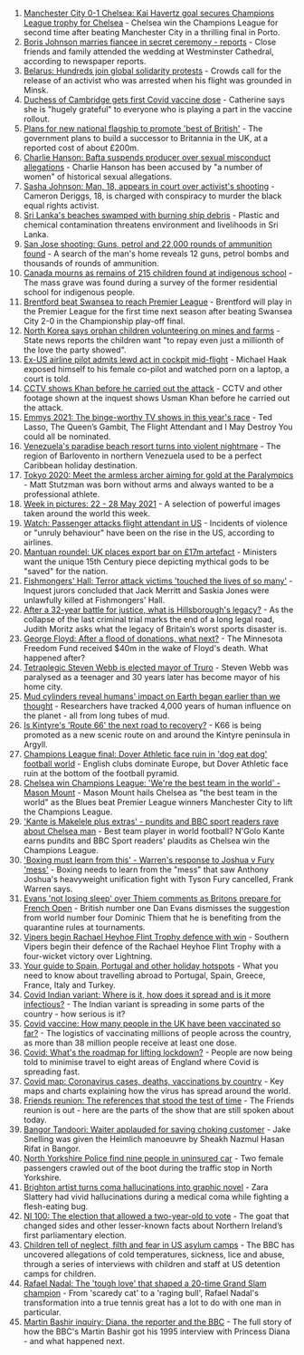 1. [Manchester City 0-1 Chelsea: Kai Havertz goal secures Champions League trophy for Chelsea](https://www.bbc.co.uk/sport/football/57268064) - Chelsea win the Champions League for second time after beating Manchester City in a thrilling final in Porto.
2. [Boris Johnson marries fiancee in secret ceremony - reports](https://www.bbc.co.uk/news/uk-57296472) - Close friends and family attended the wedding at Westminster Cathedral, according to newspaper reports.
3. [Belarus: Hundreds join global solidarity protests](https://www.bbc.co.uk/news/world-europe-57294442) - Crowds call for the release of an activist who was arrested when his flight was grounded in Minsk.
4. [Duchess of Cambridge gets first Covid vaccine dose](https://www.bbc.co.uk/news/uk-57291608) - Catherine says she is "hugely grateful" to everyone who is playing a part in the vaccine rollout.
5. [Plans for new national flagship to promote 'best of British'](https://www.bbc.co.uk/news/uk-57293882) - The government plans to build a successor to Britannia in the UK, at a reported cost of about £200m.
6. [Charlie Hanson: Bafta suspends producer over sexual misconduct allegations](https://www.bbc.co.uk/news/uk-57291604) - Charlie Hanson has been accused by "a number of women" of historical sexual allegations.
7. [Sasha Johnson: Man, 18, appears in court over activist's shooting](https://www.bbc.co.uk/news/uk-england-london-57293434) - Cameron Deriggs, 18, is charged with conspiracy to murder the black equal rights activist.
8. [Sri Lanka's beaches swamped with burning ship debris](https://www.bbc.co.uk/news/world-asia-57292558) - Plastic and chemical contamination threatens environment and livelihoods in Sri Lanka.
9. [San Jose shooting: Guns, petrol and 22,000 rounds of ammunition found](https://www.bbc.co.uk/news/world-us-canada-57293174) - A search of the man's home reveals 12 guns, petrol bombs and thousands of rounds of ammunition.
10. [Canada mourns as remains of 215 children found at indigenous school](https://www.bbc.co.uk/news/world-us-canada-57291530) - The mass grave was found during a survey of the former residential school for indigenous people.
11. [Brentford beat Swansea to reach Premier League](https://www.bbc.co.uk/sport/football/57215919) - Brentford will play in the Premier League for the first time next season after beating Swansea City 2-0 in the Championship play-off final.
12. [North Korea says orphan children volunteering on mines and farms](https://www.bbc.co.uk/news/world-asia-57293167) - State news reports the children want "to repay even just a millionth of the love the party showed".
13. [Ex-US airline pilot admits lewd act in cockpit mid-flight](https://www.bbc.co.uk/news/world-us-canada-57294412) - Michael Haak exposed himself to his female co-pilot and watched porn on a laptop, a court is told.
14. [CCTV shows Khan before he carried out the attack](https://www.bbc.co.uk/news/uk-57283303) - CCTV and other footage shown at the inquest shows Usman Khan before he carried out the attack.
15. [Emmys 2021: The binge-worthy TV shows in this year's race](https://www.bbc.co.uk/news/entertainment-arts-57061121) - Ted Lasso, The Queen’s Gambit, The Flight Attendant and I May Destroy You could all be nominated.
16. [Venezuela's paradise beach resort turns into violent nightmare](https://www.bbc.co.uk/news/world-latin-america-57027348) - The region of Barlovento in northern Venezuela used to be a perfect Caribbean holiday destination.
17. [Tokyo 2020: Meet the armless archer aiming for gold at the Paralympics](https://www.bbc.co.uk/news/world-us-canada-57261990) - Matt Stutzman was born without arms and always wanted to be a professional athlete.
18. [Week in pictures: 22 - 28 May 2021](https://www.bbc.co.uk/news/in-pictures-57280537) - A selection of powerful images taken around the world this week.
19. [Watch: Passenger attacks flight attendant in US](https://www.bbc.co.uk/news/world-us-canada-57290987) - Incidents of violence or "unruly behaviour" have been on the rise in the US, according to airlines.
20. [Mantuan roundel: UK places export bar on £17m artefact](https://www.bbc.co.uk/news/uk-57287130) - Ministers want the unique 15th Century piece depicting mythical gods to be "saved" for the nation.
21. [Fishmongers' Hall: Terror attack victims 'touched the lives of so many'](https://www.bbc.co.uk/news/uk-england-london-57283625) - Inquest jurors concluded that Jack Merritt and Saskia Jones were unlawfully killed at Fishmongers' Hall.
22. [After a 32-year battle for justice, what is Hillsborough's legacy?](https://www.bbc.co.uk/news/uk-57281398) - As the collapse of the last criminal trial marks the end of a long legal road, Judith Moritz asks what the legacy of Britain’s worst sports disaster is.
23. [George Floyd: After a flood of donations, what next?](https://www.bbc.co.uk/news/world-us-canada-57285779) - The Minnesota Freedom Fund received $40m in the wake of Floyd's death. What happened after?
24. [Tetraplegic Steven Webb is elected mayor of Truro](https://www.bbc.co.uk/news/uk-england-cornwall-57203714) - Steven Webb was paralysed as a teenager and 30 years later has become mayor of his home city.
25. [Mud cylinders reveal humans' impact on Earth began earlier than we thought](https://www.bbc.co.uk/news/science-environment-57273664) - Researchers have tracked 4,000 years of human influence on the planet - all from long tubes of mud.
26. [Is Kintyre's 'Route 66' the next road to recovery?](https://www.bbc.co.uk/news/uk-scotland-glasgow-west-57170602) - K66 is being promoted as a new scenic route on and around the Kintyre peninsula in Argyll.
27. [Champions League final: Dover Athletic face ruin in 'dog eat dog' football world](https://www.bbc.co.uk/news/uk-england-kent-57177208) - English clubs dominate Europe, but Dover Athletic face ruin at the bottom of the football pyramid.
28. [Chelsea win Champions League: 'We're the best team in the world' - Mason Mount](https://www.bbc.co.uk/sport/football/57296702) - Mason Mount hails Chelsea as "the best team in the world" as the Blues beat Premier League winners Manchester City to lift the Champions League.
29. ['Kante is Makelele plus extras' - pundits and BBC sport readers rave about Chelsea man](https://www.bbc.co.uk/sport/football/57294923) - Best team player in world football? N'Golo Kante earns pundits and BBC Sport readers' plaudits as Chelsea win the Champions League.
30. ['Boxing must learn from this' - Warren's response to Joshua v Fury 'mess'](https://www.bbc.co.uk/sport/boxing/57294832) - Boxing needs to learn from the "mess" that saw Anthony Joshua's heavyweight unification fight with Tyson Fury cancelled, Frank Warren says.
31. [Evans 'not losing sleep' over Thiem comments as Britons prepare for French Open](https://www.bbc.co.uk/sport/tennis/57284034) - British number one Dan Evans dismisses the suggestion from world number four Dominic Thiem that he is benefiting from the quarantine rules at tournaments.
32. [Vipers begin Rachael Heyhoe Flint Trophy defence with win](https://www.bbc.co.uk/sport/cricket/57293404) - Southern Vipers begin their defence of the Rachael Heyhoe Flint Trophy with a four-wicket victory over Lightning.
33. [Your guide to Spain, Portugal and other holiday hotspots](https://www.bbc.co.uk/news/explainers-56997931) - What you need to know about travelling abroad to Portugal, Spain, Greece, France, Italy and Turkey.
34. [Covid Indian variant: Where is it, how does it spread and is it more infectious?](https://www.bbc.co.uk/news/health-57157496) - The Indian variant is spreading in some parts of the country - how serious is it?
35. [Covid vaccine: How many people in the UK have been vaccinated so far?](https://www.bbc.co.uk/news/health-55274833) - The logistics of vaccinating millions of people across the country, as more than 38 million people receive at least one dose.
36. [Covid: What's the roadmap for lifting lockdown?](https://www.bbc.co.uk/news/explainers-52530518) - People are now being told to minimise travel to eight areas of England where Covid is spreading fast.
37. [Covid map: Coronavirus cases, deaths, vaccinations by country](https://www.bbc.co.uk/news/world-51235105) - Key maps and charts explaining how the virus has spread around the world.
38. [Friends reunion: The references that stood the test of time](https://www.bbc.co.uk/news/newsbeat-57200054) - The Friends reunion is out - here are the parts of the show that are still spoken about today.
39. [Bangor Tandoori: Waiter applauded for saving choking customer](https://www.bbc.co.uk/news/uk-wales-57254694) - Jake Snelling was given the Heimlich manoeuvre by Sheakh Nazmul Hasan Rifat in Bangor.
40. [North Yorkshire Police find nine people in uninsured car](https://www.bbc.co.uk/news/uk-england-york-north-yorkshire-57261144) - Two female passengers crawled out of the boot during the traffic stop in North Yorkshire.
41. [Brighton artist turns coma hallucinations into graphic novel](https://www.bbc.co.uk/news/uk-england-sussex-57206923) - Zara Slattery had vivid hallucinations during a medical coma while fighting a flesh-eating bug.
42. [NI 100: The election that allowed a two-year-old to vote](https://www.bbc.co.uk/news/uk-northern-ireland-57157662) - The goat that changed sides and other lesser-known facts about Northern Ireland’s first parliamentary election.
43. [Children tell of neglect, filth and fear in US asylum camps](https://www.bbc.co.uk/news/world-us-canada-57149721) - The BBC has uncovered allegations of cold temperatures, sickness, lice and abuse, through a series of interviews with children and staff at US detention camps for children.
44. [Rafael Nadal: The 'tough love' that shaped a 20-time Grand Slam champion](https://www.bbc.co.uk/sport/tennis/56090941) - From 'scaredy cat' to a 'raging bull', Rafael Nadal's transformation into a true tennis great has a lot to do with one man in particular.
45. [Martin Bashir inquiry: Diana, the reporter and the BBC](https://www.bbc.co.uk/news/uk-56680229) - The full story of how the BBC's Martin Bashir got his 1995 interview with Princess Diana - and what happened next.
